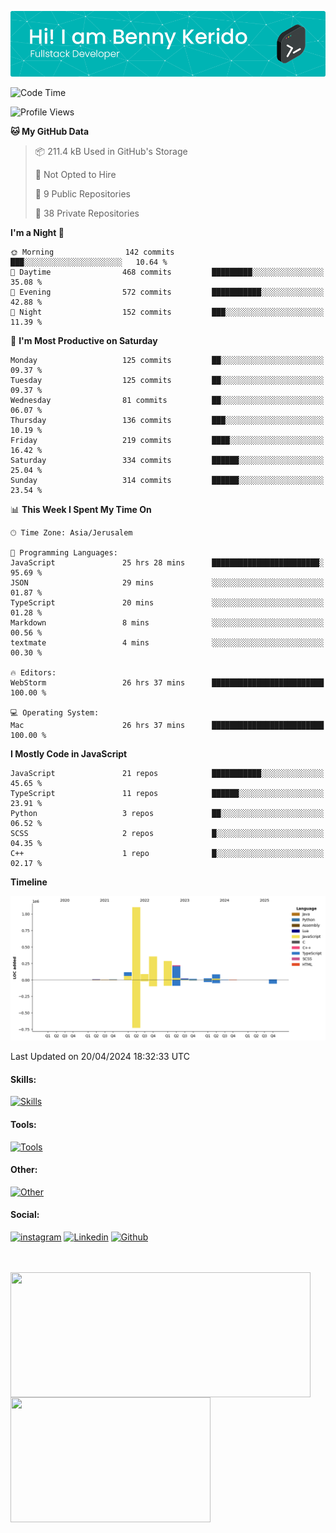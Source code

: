 ![Header](./header.png)


<!--START_SECTION:waka-->
![Code Time](http://img.shields.io/badge/Code%20Time-618%20hrs%2037%20mins-blue)

![Profile Views](http://img.shields.io/badge/Profile%20Views-0-blue)

**🐱 My GitHub Data** 

> 📦 211.4 kB Used in GitHub's Storage 
 > 
> 🚫 Not Opted to Hire
 > 
> 📜 9 Public Repositories 
 > 
> 🔑 38 Private Repositories 
 > 
**I'm a Night 🦉** 

```text
🌞 Morning                142 commits         ███░░░░░░░░░░░░░░░░░░░░░░   10.64 % 
🌆 Daytime                468 commits         █████████░░░░░░░░░░░░░░░░   35.08 % 
🌃 Evening                572 commits         ███████████░░░░░░░░░░░░░░   42.88 % 
🌙 Night                  152 commits         ███░░░░░░░░░░░░░░░░░░░░░░   11.39 % 
```
📅 **I'm Most Productive on Saturday** 

```text
Monday                   125 commits         ██░░░░░░░░░░░░░░░░░░░░░░░   09.37 % 
Tuesday                  125 commits         ██░░░░░░░░░░░░░░░░░░░░░░░   09.37 % 
Wednesday                81 commits          ██░░░░░░░░░░░░░░░░░░░░░░░   06.07 % 
Thursday                 136 commits         ███░░░░░░░░░░░░░░░░░░░░░░   10.19 % 
Friday                   219 commits         ████░░░░░░░░░░░░░░░░░░░░░   16.42 % 
Saturday                 334 commits         ██████░░░░░░░░░░░░░░░░░░░   25.04 % 
Sunday                   314 commits         ██████░░░░░░░░░░░░░░░░░░░   23.54 % 
```


📊 **This Week I Spent My Time On** 

```text
🕑︎ Time Zone: Asia/Jerusalem

💬 Programming Languages: 
JavaScript               25 hrs 28 mins      ████████████████████████░   95.69 % 
JSON                     29 mins             ░░░░░░░░░░░░░░░░░░░░░░░░░   01.87 % 
TypeScript               20 mins             ░░░░░░░░░░░░░░░░░░░░░░░░░   01.28 % 
Markdown                 8 mins              ░░░░░░░░░░░░░░░░░░░░░░░░░   00.56 % 
textmate                 4 mins              ░░░░░░░░░░░░░░░░░░░░░░░░░   00.30 % 

🔥 Editors: 
WebStorm                 26 hrs 37 mins      █████████████████████████   100.00 % 

💻 Operating System: 
Mac                      26 hrs 37 mins      █████████████████████████   100.00 % 
```

**I Mostly Code in JavaScript** 

```text
JavaScript               21 repos            ███████████░░░░░░░░░░░░░░   45.65 % 
TypeScript               11 repos            ██████░░░░░░░░░░░░░░░░░░░   23.91 % 
Python                   3 repos             ██░░░░░░░░░░░░░░░░░░░░░░░   06.52 % 
SCSS                     2 repos             █░░░░░░░░░░░░░░░░░░░░░░░░   04.35 % 
C++                      1 repo              █░░░░░░░░░░░░░░░░░░░░░░░░   02.17 % 
```



**Timeline**

![Lines of Code chart](https://raw.githubusercontent.com/bennykerido/bennykerido/main/assets/bar_graph.png)


 Last Updated on 20/04/2024 18:32:33 UTC
<!--END_SECTION:waka-->
#### Skills:
[![Skills](https://skillicons.dev/icons?i=js,ts,html,css,py&perline=5&theme=dark)](https://skillicons.dev)

#### Tools:
[![Tools](https://skillicons.dev/icons?i=react,nextjs,redux,nestjs,nodejs,express,sass,jquery&perline=5&theme=dark)](https://skillicons.dev)

#### Other:
[![Other](https://skillicons.dev/icons?i=bun,git,firebase,idea,postman,netlify,mongodb,materialui,figma,docker,eclipse,ps,ai,xd&perline=5&theme=dark)](https://skillicons.dev)

#### Social:
[![instagram](https://skillicons.dev/icons?i=instagram&perline=5&theme=dark)](https://www.instagram.com/bennykerido)
[![Linkedin](https://skillicons.dev/icons?i=linkedin&perline=5&theme=dark)](https://www.linkedin.com/in/bennykerido)
[![Github](https://skillicons.dev/icons?i=github&perline=5&theme=dark)](https://www.github.com/bennykerido)

<br/>
<br/>

<a href="https://github.com/bennykerido">
  <img height=200 width=480 align="center" src="https://github-readme-stats.vercel.app/api?username=bennykerido&hide=prs,contribs&show_icons=true&card_width=320" />
</a>
<a href="https://github.com/bennykerido">
  <img height=200 width=320 align="center" src="https://github-readme-stats.vercel.app/api/top-langs/?username=bennykerido&layout=compact&card_width=320" />
</a>

